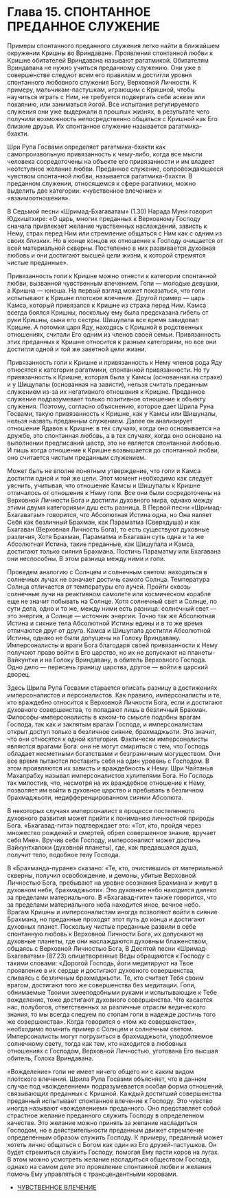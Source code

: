 # Глава 15. СПОНТАННОЕ ПРЕДАННОЕ СЛУЖЕНИЕ

Примеры спонтанного преданного служения легко найти в ближайшем окружении Кришны во Вриндаване. Проявления спонтанной любви к Кришне обитателей Вриндавана называют рагатмикой. Обитателям Вриндавана не нужно учиться преданному служению. Они уже в совершенстве следуют всем его правилам и достигли уровня спонтанного любовного служения Богу, Верховной Личности. К примеру, мальчикам-пастушкам, играющим с Кришной, чтобы научиться играть с Ним, не требуется подвергать себя аскезе или покаянию, или заниматься йогой. Все испытания регулируемого служения они уже выдержали в прошлых жизнях, в результате чего получили возможность непосредственно общаться с Кришной как Его близкие друзья. Их спонтанное служение называется рагатмика-бхакти.

Шри Рупа Госвами определяет рагатмика-бхакти как самопроизвольную привязанность к чему-либо, когда все мысли человека сосредоточены на объекте его привязанности и им владеет неотступное желание любви. Преданное служение, сопровождающееся чувством спонтанной любви, называется рагатмика-бхахти. В преданном служении, относящемся к сфере рагатмики, можно выделить две категории: «чувственное влечение» и «взаимоотношения».

В Седьмой песни «Шримад-Бхагаватам» (1.30) Нарада Муни говорит Юдхиштхире: «О царь, многих преданных к Верховному Господу сначала привлекает желание чувственных наслаждений, зависть к Нему, страх перед Ним или стремление общаться с Ним как с одним из своих близких. Но в конце концов их отношение к Господу очищается от всей материальной скверны. Постепенно в них развивается духовная любовь и они достигают высшей цели жизни, к которой стремятся чистые преданные».

Привязанность гопи к Кришне можно отнести к категории спонтанной любви, вызванной чувственным влечением. Гопи — молодые девушки, а Кришна — юноша. На первый взгляд может показаться, что гопи испытывают к Кришне плотское влечение. Другой пример — царь Камса, который привязался к Кришне из страха перед Ним. Камса всегда боялся Кришны, поскольку ему была предсказана гибель от руки Кришны, сына его сестры. Шишупала все время завидовал Кришне. А потомки царя Яду, находясь с Кришной в родственных отношениях, считали Его одним из членов своей семьи. Привязанность этих преданных к Кришне относится к разным категориям, но все они достигли одной и той же заветной цели жизни.

Привязанность гопи к Кришне и привязанность к Нему членов рода Яду относятся к категории рагатмики, спонтанной привязанности. Но ту привязанность к Кришне, которая была у Камсы (основанная на страхе) и у Шищупалы (основанная на зависти), нельзя считать преданным служением из-за их негативного отношения к Кришне. Преданное служение подразумевает только позитивное отношение к объекту служения. Поэтому, согласно объяснению, которое дает Шрила Руна Госвами, такую привязанность к Кришне, как у Камсы или Шишуналы, нельзя назвать преданным служением. Далее он анализирует отношение Ядавов к Кришне: в тех случаях, когда оно основывается на дружбе, это спонтанная любовь, а в тех случаях, когда оно основано на выполнении предписаний шастр, это не является спонтанной любовью. И лишь когда отношение к Кришне возвышается до спонтанной любви, оно считается чистым преданным служением.

Может быть не вполне понятным утверждение, что гопи и Камса достигли одной и той же цели. Этот момент необходимо как следует уяснить, учитывая, что отношение Камсы и Шишупалы к Кришне отличалось от отношения к Нему гопи. Все они были сосредоточены на Верховной Личности Бога и достигли духовного мира, однако между этими двумя категориями душ есть разница. В Первой песни «Шримад-Бхагаватам» говорится, что Абсолютная Истина одна, но Она являет Себя как безличный Брахман, как Параматма (Сверхдуша) и как Бхагаван (Верховная Личность Бога), то есть существуют духовные различия, Хотя Брахман, Параматма и Бхагаван суть одна и та же Абсолютная Истина, такие преданные, как Шишупала и Камса, достигают только сияния Брахмана. Постичь Параматму или Бхагавана они неспособны. В этом разница между ними и гопи.

Проведем аналогию с Солнцем и солнечным светом: находиться в солнечных лучах не означает достичь самого Солнца. Температура Солнца отличается от температуры его лучей. Пройти сквозь солнечные лучи на реактивном самолете или космическом корабле еще не значит побывать на Солнце. Хотя солнечный свет и Солнце, по сути дела, одно и то же, между ними есть разница: солнечный свет — это энергия, а Солнце — источник энергии. Точно так же Абсолютная Истина и сияние тела Абсолютной Истины едины и в то же время отличаются друг от друга. Камса и Шишупала достигли Абсолютной Истины, однако не были допущены на Голоку Вриндавану. Имперсоналисты и враги Бога благодаря своей привязанности к Нему получают право войти в Его царство, но их не допускают на планеты-Вайкунтхи и на Голоку Вриндавану, в обитель Верховного Господа. Одно дело — пересечь границу царства, другое — войти в царский дворец.

Здесь Шрила Рупа Госвами старается описать разницу в достижениях имперсоналистов и персоналистов. Как правило, имперсоналисты и те, кто враждебно относится к Верховной Личности Бога, если и достигают духовного совершенства, то попадают лишь в безличный Брахман. Философы-имперсоналисты в каком-то смысле подобны врагам Господа, так как и заклятым врагам Господа, и имперсоналистам открыт доступ только в безличное сияние, брахмаджьоти. Это значит, что они относятся к одной категории. Фактически имперсоналисты являются врагами Бога: они не могут смириться с тем, что Господь обладает несметными богатствами и безграничным могуществом. Они все время пытаются поставить себя на один уровень с Господом. В этом проявляются их зависть и враждебность к Нему. Шри Чайтанья Махапрабху называл имперсоналистов хулителями Бога. Но Господь так милостив, что, несмотря на их враждебное отношение к Нему, позволяет им войти в духовное царство и пребывать в безличном брахмаджьоти, недифференцированном сиянии Абсолюта.

В некоторых случаях имперсоналист в процессе постепенного духовного развития может прийти к пониманию личностной природы Бога. «Бхагавад-гита» подтверждает это: «Тот, кто, пройдя через множество рождений и смертей, обрел совершенное знание, вручает себя Мне». Вручив себя Господу, имперсоналист может достичь Вайкунтхалоки (духовной планеты), где, как предавшаяся душа, получит тело, подобное телу Господа.

В «Брахманда-пуране» сказано: «Те, кто, очистившись от материальной скверны, получил освобождение, и демоны, убитые Верховной Личностью Бога, пребывают на уровне осознания Брахмана и живут в духовном небе, брахмаджьоти». Это духовное небо находится далеко за пределами материального. В «Бхагавад-гите» также говорится, что за пределами материального неба находится иное, вечное небо. Врагам Кришны и имперсоналистам иногда позволяют войти в сияние Брахмана, но преданные проходят этот путь до конца и достигают духовных планет. Поскольку чистые преданные развили в себе спонтанную любовь к Верховной Личности Бога, их допускают на духовные планеты, где они наслаждаются духовным блаженством, общаясь с Верховной Личностью Бога, В Десятой песни «Шримад-Бхагаватам» (87.23) олицетворенные Веды обращаются к Господу с такими словами: «Дорогой Господь, йоги медитируют на Твое проявление в их сердце и достигают духовного совершенства, сливаясь с безличным брахмаджьоти. Те, кто считает Тебя своим врагом, достигают того же совершенства без медитации. Гопи, обнимаемые Твоими змееподобными руками и испытывающие к Тебе вожделение, тоже достигают духовного совершенства. Что касается нас, полубогов, ответственных за различные отрасли ведического знания, то мы всегда следуем по стопам гопи в надежде достичь того же совершенства». Когда говорится о «том же совершенстве», необходимо помнить пример с Солнцем и солнечным светом. Имперсоналисты могут погрузиться в брахмаджьоти, уподобляемое солнечному свету, тогда как тем, кто находится в любовных отношениях с Господом, Верховной Личностью, уготована Его высшая обитель, Голока Вриндавана.

«Вожделение» гопи не имеет ничего общего ни с каким видом плотского влечения. Шрила Рупа Госвами объясняет, что в данном случае под «вожделением» подразумевается особая форма отношений, связывающих преданных с Кришной. Каждый достигший совершенства преданный испытывает спонтанное влечение к Господу. Это чувство иногда называют «вожделением» преданного. Оно представляет собой страстное желание преданного служить Господу в определенном качестве. Это желание можно принять за желание насладиться Господом, но в действительности преданным движет стремление определенным образом служить Господу. К примеру, преданный может хотеть лично общаться с Богом как один из Его друзей-пастушков. Он будет стремиться служить Господу, помогая Ему пасти коров на лугах. В этом можно усмотреть желание насладиться обществом Господа, однако на самом деле это проявление спонтанной любви и желания помочь Ему управляться с трансцендентными коровами.

* [ЧУВСТВЕННОЕ ВЛЕЧЕНИЕ](115/11501.md)
